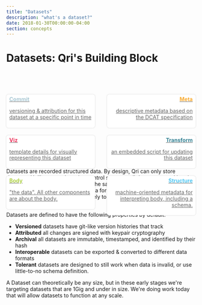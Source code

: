 ```yaml
---
title: "Datasets"
description: "what's a dataset?"
date: 2018-01-30T00:00:00-04:00
section: concepts
---
```


# Datasets: Qri's Building Block
<style>
  #dataset_components { 
    position: relative;
    margin-bottom: 120px;
  }
  .diagram {
    max-width: 260px;
    margin: 60px auto;
    padding: 40px 0;
  }
  .descriptions { position: absolute; } 
  .right.descriptions { right: 0; top: 0; text-align: right; }

  .description { 
    display: block;
    padding: 5px 8px;
    margin: 20px 0;
    border-radius: 6px;
    background: white;
    box-shadow: 0 0 3px rgba(0,0,0,0.2);
    transition: all 0.5s;
    width: 220px;
    color: #666;
    line-height: 1.2em;
  }
  .description:hover {
    box-shadow: 0 5px 6px rgba(0,0,0,0.2);
    color: white;
  }
  .description h4 { margin: 0 }
  
  #commit h4 { color: #a8c7d3; }
  #viz h4 { color: #ec325a; }
  #body h4 { color: #afd148; }
  #meta h4 { color: #f8ab31; }
  #transform h4 { color: #338092; }
  #structure h4 { color: #4fc7f3; }

  #commit:hover { background: #a8c7d3; }
  #commit:hover h4 { color: white; }
  #viz:hover { background: #ec325a; }
  #viz:hover h4 { color: white; }
  #body:hover { background: #afd148; }
  #body:hover h4 { color: white; }
  #meta:hover { background: #f8ab31; }
  #meta:hover h4 { color: white; }
  #transform:hover { background: #338092; }
  #transform:hover h4 { color: white; }
  #structure:hover { background: #4fc7f3; }
  #structure:hover h4 { color: white; }

</style>

<div id="dataset_components">
  <div class="left descriptions">
    <a href="/docs/reference/dataset#commit" id="commit" class="description">
      <h4 class="commit">Commit</h4>
      <p>versioning & attribution for this dataset at a specific point in time</p>
    </a>
    <a href="/docs/reference/dataset#viz" id="viz" class="description">
      <h4 class="viz">Viz</h4>
      <p>template details for visually representing this dataset</p>
    </a>
    <a href="/docs/reference/dataset#body" id="body" class="description">
      <h4 class="body">Body</h4>
      <p>"the data". All other components are about the body.</p>
    </a>
  </div>

  <div id="diagram" class="diagram">
    <img src="/diagrams/dataset_document.png">
  </div>

  <div class="right descriptions">
    <a href="/docs/reference/dataset#meta" id="meta" class="description">
      <h4 class="meta">Meta</h4>
      <p>descriptive metadata based on the DCAT specification</p>
    </a>
    <a href="/docs/reference/dataset#transform" id="transform" class="description">
      <h4 class="transform">Transform</h4>
      <p>an embedded script for updating this dataset</p>
    </a>
    <a href="/docs/reference/dataset#structure" id="structure" class="description">
      <h4 class="structure">Structure</h4>
      <p>machine-oriented metadata for interpreting body, including a schema.</p>
    </a>
  </div>
</div>

Datasets are recorded structured data. By design, Qri can only store datasets. Unlike general version control systems, all datasets stored in qri can interoperate because they are the same kind of document. Datasets are stored & transmitted in standard data formats (eg. JSON, CSV), allowing outside systems to bypass qri entirely to interact directly with datasets qri produces & consumes.

Datasets are defined to have the following properties by default:

* **Versioned** datasets have git-like version histories that track
* **Attributed** all changes are signed with keypair cryptography
* **Archival** all datasets are immutable, timestamped, and identified by their hash
* **Interoperable** datasets can be exported & converted to different data formats
* **Tolerant** datasets are designed to still work when data is invalid, or use little-to-no schema definition.

A Dataset can theoretically be any size, but in these early stages we're targeting datasets that are 1Gig and under in size. We're doing work today that will allow datasets to function at any scale.
